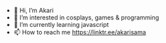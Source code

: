 - 👋 Hi, I’m Akari
- 👀 I’m interested in cosplays, games & programming
- 🌱 I’m currently learning javascript
- 📫 How to reach me https://linktr.ee/akarisama

<!--- ![Challenge complete!](https://camo.githubusercontent.com/25cebc5cae4a01ff5d3e1199aac7e4b83bcf1d341f6313173a994727d17a3ecb/68747470733a2f2f692e616c6578666c69706e6f74652e6465762f346839336775792e706e67) --->
<!---
akarissama/akarissama is a ✨ special ✨ repository because its `README.md` (this file) appears on your GitHub profile.
You can click the Preview link to take a look at your changes.
--->
